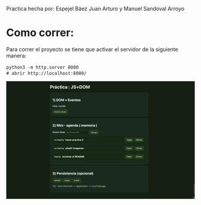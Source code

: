 Practica hecha por: Espejel Báez Juan Arturo y Manuel Sandoval Arroyo

# Como correr:
Para correr el proyecto se tiene que activar el servidor de la siguiente manera:
```
python3 -m http.server 8000
# abrir http://localhost:8000/
```

![imagen de la página con tres tareas](/imagenes/captura.png)
